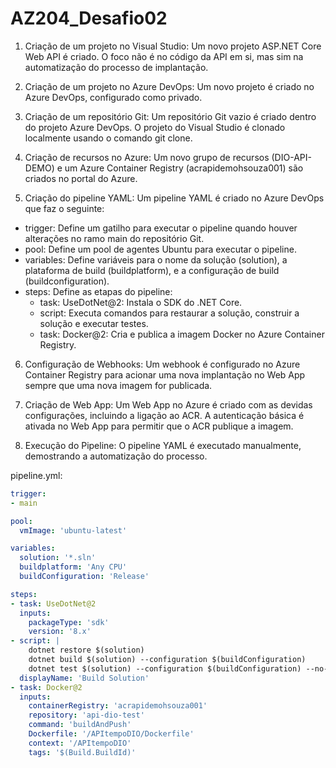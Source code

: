 # AZ204_Desafio02

1. Criação de um projeto no Visual Studio: Um novo projeto ASP.NET Core Web API é criado. O foco não é no código da API em si, mas sim na automatização do processo de implantação.

2. Criação de um projeto no Azure DevOps: Um novo projeto é criado no Azure DevOps, configurado como privado.

3. Criação de um repositório Git: Um repositório Git vazio é criado dentro do projeto Azure DevOps. O projeto do Visual Studio é clonado localmente usando o comando git clone.

4. Criação de recursos no Azure: Um novo grupo de recursos (DIO-API-DEMO) e um Azure Container Registry (acrapidemohsouza001) são criados no portal do Azure.

5. Criação do pipeline YAML: Um pipeline YAML é criado no Azure DevOps que faz o seguinte:
- trigger: Define um gatilho para executar o pipeline quando houver alterações no ramo main do repositório Git.
- pool: Define um pool de agentes Ubuntu para executar o pipeline.
- variables: Define variáveis para o nome da solução (solution), a plataforma de build (buildplatform), e a configuração de build (buildconfiguration).
- steps: Define as etapas do pipeline:
  - task: UseDotNet@2: Instala o SDK do .NET Core.
  - script: Executa comandos para restaurar a solução, construir a solução e executar testes.
  - task: Docker@2: Cria e publica a imagem Docker no Azure Container Registry.

6. Configuração de Webhooks: Um webhook é configurado no Azure Container Registry para acionar uma nova implantação no Web App sempre que uma nova imagem for publicada.

7. Criação de Web App: Um Web App no Azure é criado com as devidas configurações, incluindo a ligação ao ACR. A autenticação básica é ativada no Web App para permitir que o ACR publique a imagem.

8. Execução do Pipeline: O pipeline YAML é executado manualmente, demostrando a automatização do processo.

pipeline.yml:

```yaml
trigger:
- main

pool:
  vmImage: 'ubuntu-latest'

variables:
  solution: '*.sln'
  buildplatform: 'Any CPU'
  buildConfiguration: 'Release'

steps:
- task: UseDotNet@2
  inputs:
    packageType: 'sdk'
    version: '8.x'
- script: |
    dotnet restore $(solution)
    dotnet build $(solution) --configuration $(buildConfiguration)
    dotnet test $(solution) --configuration $(buildConfiguration) --no-build --collect:"XPlat Code Coverage"
  displayName: 'Build Solution'
- task: Docker@2
  inputs:
    containerRegistry: 'acrapidemohsouza001'
    repository: 'api-dio-test'
    command: 'buildAndPush'
    Dockerfile: '/APItempoDIO/Dockerfile'
    context: '/APItempoDIO'
    tags: '$(Build.BuildId)'
```

